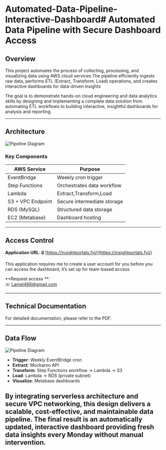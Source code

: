 # Automated-Data-Pipeline-Interactive-Dashboard# Automated Data Pipeline with Secure Dashboard Access  

## Overview  
This project automates the process of collecting, processing, and visualizing data using AWS cloud services.The pipeline efficiently ingests raw data, performs ETL (Extract, Transform, Load) operations, and creates interactive dashboards for data-driven insights 

The goal is to demonstrate hands-on cloud engineering and data analytics skills by designing and implementing a complete data solution from automating ETL workflows to building interactive, insightful dashboards for analysis and reporting.

---

## Architecture  
![Pipeline Diagram](my_0architecture_diagram.png)


### Key Components  
| AWS Service       | Purpose                                  |  
|-------------------|------------------------------------------|  
| EventBridge       | Weekly cron trigger                      |  
| Step Functions    | Orchestrates data workflow               |  
| Lambda            | Extract,Transform,Load                   |  
| S3 + VPC Endpoint | Secure intermediate storage              |  
| RDS (MySQL)       | Structured data storage                  |  
| EC2 (Metabase)    | Dashboard hosting                        |  

---

## Access Control  
**Application URL**: 🔒 [https://insightportals.fyi/](https://insightportals.fyi/)  

This application requires me to create a user account for you before you can access the dashboard, it’s set up for team-based access

**Request access **:  
✉️ [Lamel466@gmail.com](mailto:Lamel466@gmail.com)    

---

## Technical Documentation  
For detailed documentation, please refer to the PDF.

---

## Data Flow  
![Pipeline Diagram](my_architecture_diagram.png)
- **Trigger**: Weekly EventBridge cron
-  **Extract**: Mockaroo API   
- **Transform**: Step Functions workflow → Lambda → S3
- **Load**: Lambda → RDS (private subnet)  
- **Visualize**: Metabase dashboards  


By integrating serverless architecture and secure VPC networking, this design delivers a scalable, cost-effective, and maintainable data pipeline. The final result is an automatically updated, interactive dashboard providing fresh data insights every Monday without manual intervention.
---

